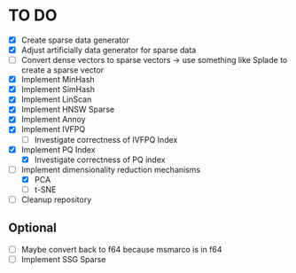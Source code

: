 # TO DO

- [x] Create sparse data generator
- [x] Adjust artificially data generator for sparse data
- [ ] Convert dense vectors to sparse vectors -> use something like Splade to create a sparse vector
- [x] Implement MinHash
- [x] Implement SimHash
- [x] Implement LinScan
- [x] Implement HNSW Sparse
- [x] Implement Annoy
- [x] Implement IVFPQ
  - [ ] Investigate correctness of IVFPQ Index
- [x] Implement PQ Index
  - [x] Investigate correctness of PQ index
- [ ] Implement dimensionality reduction mechanisms
  - [x] PCA
  - [ ] t-SNE
- [ ] Cleanup repository

## Optional

- [ ] Maybe convert back to f64 because msmarco is in f64
- [ ] Implement SSG Sparse
